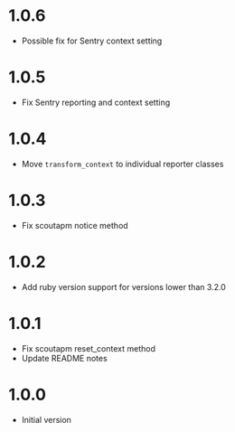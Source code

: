 # 1.0.6

* Possible fix for Sentry context setting

# 1.0.5

* Fix Sentry reporting and context setting

# 1.0.4

* Move `transform_context` to individual reporter classes

# 1.0.3

* Fix scoutapm notice method

# 1.0.2

* Add ruby version support for versions lower than 3.2.0

# 1.0.1

* Fix scoutapm reset_context method
* Update README notes

# 1.0.0

* Initial version
